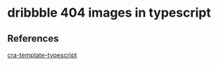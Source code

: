 # dribbble 404 images in typescript

## References

[cra-template-typescript](https://github.com/facebook/create-react-app/tree/master/packages/cra-template-typescript)
